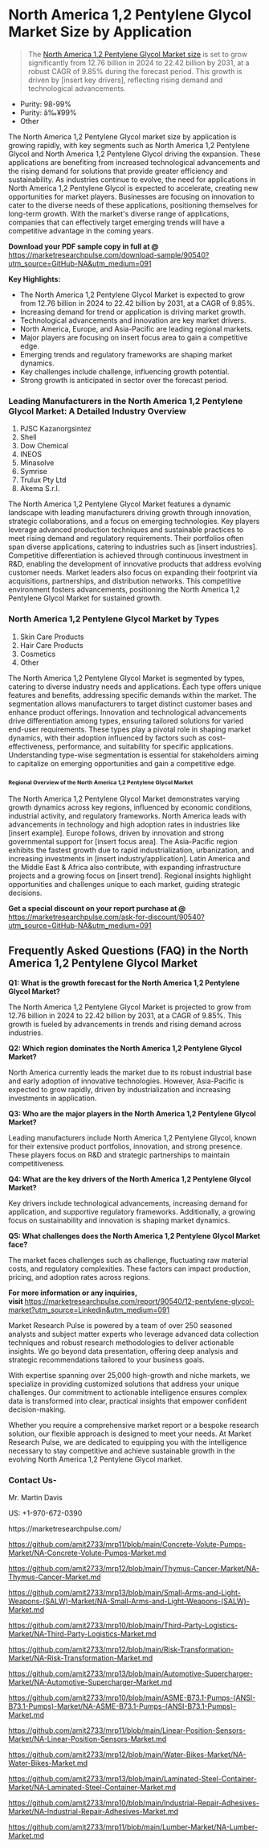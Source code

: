 <h1>North America 1,2 Pentylene Glycol Market&nbsp;Size by Application</h1><blockquote><p>The <a href="https://marketresearchpulse.com/download-sample/90540?utm_source=GitHub-NA&amp;utm_medium=091">North America 1,2 Pentylene Glycol Market size</a> is set to grow significantly from 12.76 billion in 2024 to 22.42 billion by 2031, at a robust CAGR of 9.85% during the forecast period. This growth is driven by [insert key drivers], reflecting rising demand and technological advancements.</p></blockquote><ul><li>Purity: 98-99%<li> Purity: â‰¥99%<li> Other</li></ul><p>The North America 1,2 Pentylene Glycol market size by application is growing rapidly, with key segments such as North America 1,2 Pentylene Glycol and North America 1,2 Pentylene Glycol driving the expansion. These applications are benefiting from increased technological advancements and the rising demand for solutions that provide greater efficiency and sustainability. As industries continue to evolve, the need for applications in North America 1,2 Pentylene Glycol is expected to accelerate, creating new opportunities for market players. Businesses are focusing on innovation to cater to the diverse needs of these applications, positioning themselves for long-term growth. With the market's diverse range of applications, companies that can effectively target emerging trends will have a competitive advantage in the coming years.</p><p><strong>Download your PDF sample copy in full at @ </strong><a href="https://marketresearchpulse.com/download-sample/90540?utm_source=GitHub-NA&amp;utm_medium=091">https://marketresearchpulse.com/download-sample/90540?utm_source=GitHub-NA&amp;utm_medium=091</a></p><p><strong>Key Highlights: </strong></p><ul><li>The North America 1,2 Pentylene Glycol Market is expected to grow from 12.76 billion in 2024 to 22.42 billion by 2031, at a CAGR of 9.85%.</li><li>Increasing demand for trend or application is driving market growth.</li><li>Technological advancements and innovation are key market drivers.</li><li>North America, Europe, and Asia-Pacific are leading regional markets.</li><li>Major players are focusing on insert focus area to gain a competitive edge.</li><li>Emerging trends and regulatory frameworks are shaping market dynamics.</li><li>Key challenges include challenge, influencing growth potential.</li><li>Strong growth is anticipated in sector over the forecast period.</li></ul><h3>Leading Manufacturers in the North America 1,2 Pentylene Glycol Market: A Detailed Industry Overview</h3><ol><li>PJSC Kazanorgsintez</li><li>Shell</li><li>Dow Chemical</li><li>INEOS</li><li>Minasolve</li><li>Symrise</li><li>Trulux Pty Ltd</li><li>Akema S.r.l.</li></ol><div class="flex max-w-full flex-col flex-grow"><div class="min-h-8 text-message flex w-full flex-col items-end gap-2 whitespace-normal break-words [.text-message+&amp;]:mt-5" dir="auto" data-message-author-role="assistant" data-message-id="fd8432e4-4910-450d-b182-61b7bfb0a01f" data-message-model-slug="gpt-4o"><div class="flex w-full flex-col gap-1 empty:hidden first:pt-[3px]"><div class="markdown prose w-full break-words dark:prose-invert light"><p>The North America 1,2 Pentylene Glycol Market features a dynamic landscape with leading manufacturers driving growth through innovation, strategic collaborations, and a focus on emerging technologies. Key players leverage advanced production techniques and sustainable practices to meet rising demand and regulatory requirements. Their portfolios often span diverse applications, catering to industries such as [insert industries]. Competitive differentiation is achieved through continuous investment in R&amp;D, enabling the development of innovative products that address evolving customer needs. Market leaders also focus on expanding their footprint via acquisitions, partnerships, and distribution networks. This competitive environment fosters advancements, positioning the North America 1,2 Pentylene Glycol Market for sustained growth.</p></div></div></div></div><h3>North America 1,2 Pentylene Glycol Market by Types</h3><ol><li>Skin Care Products<li> Hair Care Products<li> Cosmetics<li> Other</li></ol><div class="flex max-w-full flex-col flex-grow"><div class="min-h-8 text-message flex w-full flex-col items-end gap-2 whitespace-normal break-words [.text-message+&amp;]:mt-5" dir="auto" data-message-author-role="assistant" data-message-id="084470be-0bb7-4664-bddf-5156b4f41249" data-message-model-slug="gpt-4o-mini"><div class="flex w-full flex-col gap-1 empty:hidden first:pt-[3px]"><div class="markdown prose w-full break-words dark:prose-invert light"><p>The North America 1,2 Pentylene Glycol Market is segmented by types, catering to diverse industry needs and applications. Each type offers unique features and benefits, addressing specific demands within the market. The segmentation allows manufacturers to target distinct customer bases and enhance product offerings. Innovation and technological advancements drive differentiation among types, ensuring tailored solutions for varied end-user requirements. These types play a pivotal role in shaping market dynamics, with their adoption influenced by factors such as cost-effectiveness, performance, and suitability for specific applications. Understanding type-wise segmentation is essential for stakeholders aiming to capitalize on emerging opportunities and gain a competitive edge.</p></div></div></div></div><h3><span style="font-size: 11px;">Regional Overview of the North America 1,2 Pentylene Glycol Market</span></h3><div class="flex max-w-full flex-col flex-grow"><div class="min-h-8 text-message flex w-full flex-col items-end gap-2 whitespace-normal break-words [.text-message+&amp;]:mt-5" dir="auto" data-message-author-role="assistant" data-message-id="e9038762-ce64-4e30-91c9-9bd413514231" data-message-model-slug="gpt-4o-mini"><div class="flex w-full flex-col gap-1 empty:hidden first:pt-[3px]"><div class="markdown prose w-full break-words dark:prose-invert light"><p>The North America 1,2 Pentylene Glycol Market demonstrates varying growth dynamics across key regions, influenced by economic conditions, industrial activity, and regulatory frameworks. North America leads with advancements in technology and high adoption rates in industries like [insert example]. Europe follows, driven by innovation and strong governmental support for [insert focus area]. The Asia-Pacific region exhibits the fastest growth due to rapid industrialization, urbanization, and increasing investments in [insert industry/application]. Latin America and the Middle East &amp; Africa also contribute, with expanding infrastructure projects and a growing focus on [insert trend]. Regional insights highlight opportunities and challenges unique to each market, guiding strategic decisions.</p></div></div></div></div><p><strong>Get a special discount on your report purchase at @ </strong><a href="https://marketresearchpulse.com/ask-for-discount/90540?utm_source=GitHub-NA&amp;utm_medium=091">https://marketresearchpulse.com/ask-for-discount/90540?utm_source=GitHub-NA&amp;utm_medium=091</a></p><h2>Frequently Asked Questions (FAQ) in the North America 1,2 Pentylene Glycol Market</h2><p><strong>Q1: What is the growth forecast for the North America 1,2 Pentylene Glycol Market?</strong></p><p>The North America 1,2 Pentylene Glycol Market is projected to grow from 12.76 billion in 2024 to 22.42 billion by 2031, at a CAGR of 9.85%. This growth is fueled by advancements in trends and rising demand across industries.</p><p><strong>Q2: Which region dominates the North America 1,2 Pentylene Glycol Market?</strong></p><p>North America currently leads the market due to its robust industrial base and early adoption of innovative technologies. However, Asia-Pacific is expected to grow rapidly, driven by industrialization and increasing investments in application.</p><p><strong>Q3: Who are the major players in the North America 1,2 Pentylene Glycol Market?</strong></p><p>Leading manufacturers include North America 1,2 Pentylene Glycol, known for their extensive product portfolios, innovation, and strong presence. These players focus on R&amp;D and strategic partnerships to maintain competitiveness.</p><p><strong>Q4: What are the key drivers of the North America 1,2 Pentylene Glycol Market?</strong></p><p>Key drivers include technological advancements, increasing demand for application, and supportive regulatory frameworks. Additionally, a growing focus on sustainability and innovation is shaping market dynamics.</p><p><strong>Q5: What challenges does the North America 1,2 Pentylene Glycol Market face?</strong></p><p>The market faces challenges such as challenge, fluctuating raw material costs, and regulatory complexities. These factors can impact production, pricing, and adoption rates across regions.</p><p><strong>For more information or any inquiries, visit&nbsp;</strong><a href="https://marketresearchpulse.com/report/90540/12-pentylene-glycol-market?utm_source=Linkedin&utm_medium=091">https://marketresearchpulse.com/report/90540/12-pentylene-glycol-market?utm_source=Linkedin&utm_medium=091</a></p><p>Market Research Pulse is powered by a team of over 250 seasoned analysts and subject matter experts who leverage advanced data collection techniques and robust research methodologies to deliver actionable insights. We go beyond data presentation, offering deep analysis and strategic recommendations tailored to your business goals.</p><p>With expertise spanning over 25,000 high-growth and niche markets, we specialize in providing customized solutions that address your unique challenges. Our commitment to actionable intelligence ensures complex data is transformed into clear, practical insights that empower confident decision-making.</p><p>Whether you require a comprehensive market report or a bespoke research solution, our flexible approach is designed to meet your needs. At Market Research Pulse, we are dedicated to equipping you with the intelligence necessary to stay competitive and achieve sustainable growth in the evolving North America 1,2 Pentylene Glycol market.</p><h3><strong>Contact Us-</strong></h3><p>Mr. Martin Davis</p><p>US: +1-970-672-0390</p><p>https://marketresearchpulse.com/</p><p><a href="https://github.com/amit2733/mrp11/blob/main/Concrete-Volute-Pumps-Market/NA-Concrete-Volute-Pumps-Market.md">https://github.com/amit2733/mrp11/blob/main/Concrete-Volute-Pumps-Market/NA-Concrete-Volute-Pumps-Market.md</a></p><p><a href="https://github.com/amit2733/mrp12/blob/main/Thymus-Cancer-Market/NA-Thymus-Cancer-Market.md">https://github.com/amit2733/mrp12/blob/main/Thymus-Cancer-Market/NA-Thymus-Cancer-Market.md</a></p><p><a href="https://github.com/amit2733/mrp13/blob/main/Small-Arms-and-Light-Weapons-(SALW)-Market/NA-Small-Arms-and-Light-Weapons-(SALW)-Market.md">https://github.com/amit2733/mrp13/blob/main/Small-Arms-and-Light-Weapons-(SALW)-Market/NA-Small-Arms-and-Light-Weapons-(SALW)-Market.md</a></p><p><a href="https://github.com/amit2733/mrp10/blob/main/Third-Party-Logistics-Market/NA-Third-Party-Logistics-Market.md">https://github.com/amit2733/mrp10/blob/main/Third-Party-Logistics-Market/NA-Third-Party-Logistics-Market.md</a></p><p><a href="https://github.com/amit2733/mrp12/blob/main/Risk-Transformation-Market/NA-Risk-Transformation-Market.md">https://github.com/amit2733/mrp12/blob/main/Risk-Transformation-Market/NA-Risk-Transformation-Market.md</a></p><p><a href="https://github.com/amit2733/mrp13/blob/main/Automotive-Supercharger-Market/NA-Automotive-Supercharger-Market.md">https://github.com/amit2733/mrp13/blob/main/Automotive-Supercharger-Market/NA-Automotive-Supercharger-Market.md</a></p><p><a href="https://github.com/amit2733/mrp10/blob/main/ASME-B73.1-Pumps-(ANSI-B73.1-Pumps)-Market/NA-ASME-B73.1-Pumps-(ANSI-B73.1-Pumps)-Market.md">https://github.com/amit2733/mrp10/blob/main/ASME-B73.1-Pumps-(ANSI-B73.1-Pumps)-Market/NA-ASME-B73.1-Pumps-(ANSI-B73.1-Pumps)-Market.md</a></p><p><a href="https://github.com/amit2733/mrp11/blob/main/Linear-Position-Sensors-Market/NA-Linear-Position-Sensors-Market.md">https://github.com/amit2733/mrp11/blob/main/Linear-Position-Sensors-Market/NA-Linear-Position-Sensors-Market.md</a></p><p><a href="https://github.com/amit2733/mrp12/blob/main/Water-Bikes-Market/NA-Water-Bikes-Market.md">https://github.com/amit2733/mrp12/blob/main/Water-Bikes-Market/NA-Water-Bikes-Market.md</a></p><p><a href="https://github.com/amit2733/mrp13/blob/main/Laminated-Steel-Container-Market/NA-Laminated-Steel-Container-Market.md">https://github.com/amit2733/mrp13/blob/main/Laminated-Steel-Container-Market/NA-Laminated-Steel-Container-Market.md</a></p><p><a href="https://github.com/amit2733/mrp10/blob/main/Industrial-Repair-Adhesives-Market/NA-Industrial-Repair-Adhesives-Market.md">https://github.com/amit2733/mrp10/blob/main/Industrial-Repair-Adhesives-Market/NA-Industrial-Repair-Adhesives-Market.md</a></p><p><a href="https://github.com/amit2733/mrp11/blob/main/Lumber-Market/NA-Lumber-Market.md">https://github.com/amit2733/mrp11/blob/main/Lumber-Market/NA-Lumber-Market.md</a></p>
